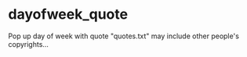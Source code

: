 # dayofweek_quote
Pop up day of week with quote
"quotes.txt" may include other people's copyrights...
